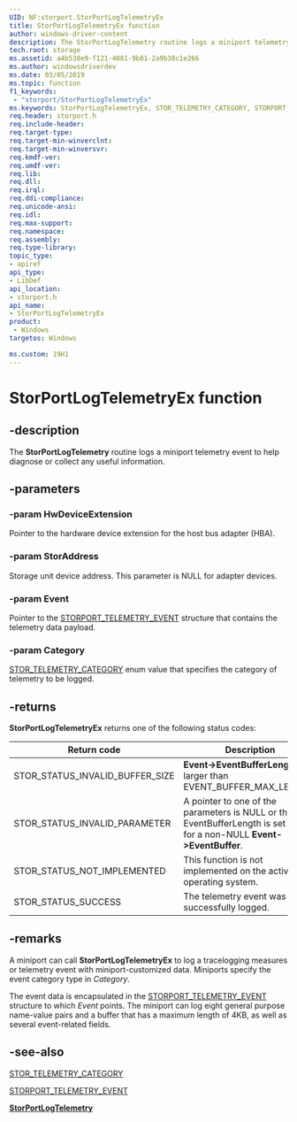 ```yaml
---
UID: NF:storport.StorPortLogTelemetryEx
title: StorPortLogTelemetryEx function
author: windows-driver-content
description: The StorPortLogTelemetry routine logs a miniport telemetry event to help diagnose or collect any useful information.
tech.root: storage
ms.assetid: a4b538e9-f121-4081-9b01-2a9b38c1e266
ms.author: windowsdriverdev
ms.date: 03/05/2019
ms.topic: function
f1_keywords:
 - "storport/StorPortLogTelemetryEx"
ms.keywords: StorPortLogTelemetryEx, STOR_TELEMETRY_CATEGORY, STORPORT_TELEMETRY_EVENT, StorPortLogTelemetry
req.header: storport.h
req.include-header:
req.target-type:
req.target-min-winverclnt:
req.target-min-winversvr:
req.kmdf-ver:
req.umdf-ver:
req.lib:
req.dll:
req.irql: 
req.ddi-compliance:
req.unicode-ansi:
req.idl:
req.max-support:
req.namespace:
req.assembly:
req.type-library: 
topic_type: 
- apiref
api_type: 
- LibDef
api_location:
- storport.h
api_name: 
- StorPortLogTelemetryEx
product:
 - Windows
targetos: Windows

ms.custom: 19H1
---
```


# StorPortLogTelemetryEx function

## -description

The **StorPortLogTelemetry** routine logs a miniport telemetry event to help diagnose or collect any useful information.

## -parameters

### -param HwDeviceExtension

Pointer to the hardware device extension for the host bus adapter (HBA).

### -param StorAddress

Storage unit device address. This parameter is NULL for adapter devices.

### -param Event

Pointer to the [STORPORT_TELEMETRY_EVENT](ns-storport-_storport_telemetry_event.md) structure that contains the telemetry data payload.

### -param Category

[STOR_TELEMETRY_CATEGORY](ne-storport-_stor_telemetry_category.md) enum value that specifies the category of telemetry to be logged.

## -returns

**StorPortLogTelemetryEx** returns one of the following status codes:

| Return code | Description |
| ----------- | ----------- |
| STOR_STATUS_INVALID_BUFFER_SIZE | **Event->EventBufferLength** is larger than EVENT_BUFFER_MAX_LENGTH. |
| STOR_STATUS_INVALID_PARAMETER | A pointer to one of the parameters is NULL or the EventBufferLength is set to zero for a non-NULL **Event->EventBuffer**. |
| STOR_STATUS_NOT_IMPLEMENTED | This function is not implemented on the active operating system. |
| STOR_STATUS_SUCCESS | The telemetry event was successfully logged. |

## -remarks

A miniport can call **StorPortLogTelemetryEx** to log a tracelogging measures or telemetry event with miniport-customized data. Miniports specify the event category type in *Category*.

The event data is encapsulated in the [STORPORT_TELEMETRY_EVENT](ns-storport-_storport_telemetry_event.md) structure to which *Event* points. The miniport can log eight general purpose name-value pairs and a buffer that has a maximum length of 4KB, as well as several event-related fields.

## -see-also

[STOR_TELEMETRY_CATEGORY](ne-storport-_stor_telemetry_category.md)

[STORPORT_TELEMETRY_EVENT](ns-storport-_storport_telemetry_event.md)

[**StorPortLogTelemetry**](nf-storport-storportlogtelemetry.md)
